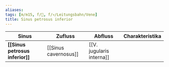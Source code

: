 ```yaml
---
aliases: 
tags: [m/m15, f/🧠, f/💀/Leitungsbahn/Vene]
title: Sinus petrosus inferior
---
```

Sinus|Zufluss|Abfluss|Charakteristika
-|-|-|-
**[[Sinus petrosus inferior]]**|[[Sinus cavernosus]]|[[V. jugularis interna]]